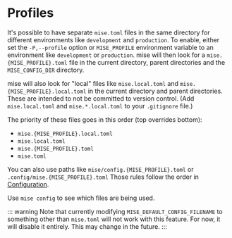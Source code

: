 # Profiles

It's possible to have separate `mise.toml` files in the same directory for different
environments like `development` and `production`. To enable, either set the `-P,--profile` option or `MISE_PROFILE` environment
variable to an environment like `development` or `production`. mise will then look for a `mise.{MISE_PROFILE}.toml` file
in the current directory, parent directories and the `MISE_CONFIG_DIR` directory.

mise will also look for "local" files like `mise.local.toml` and `mise.{MISE_PROFILE}.local.toml`
in the current directory and parent directories.
These are intended to not be committed to version control.
(Add `mise.local.toml` and `mise.*.local.toml` to your `.gitignore` file.)

The priority of these files goes in this order (top overrides bottom):

- `mise.{MISE_PROFILE}.local.toml`
- `mise.local.toml`
- `mise.{MISE_PROFILE}.toml`
- `mise.toml`

You can also use paths like `mise/config.{MISE_PROFILE}.toml` or `.config/mise.{MISE_PROFILE}.toml` Those rules
follow the order in [Configuration](./configuration.md).

Use `mise config` to see which files are being used.

::: warning
Note that currently modifying `MISE_DEFAULT_CONFIG_FILENAME` to something other than `mise.toml`
will not work with this feature. For now, it will disable it entirely. This may change in the
future.
:::
